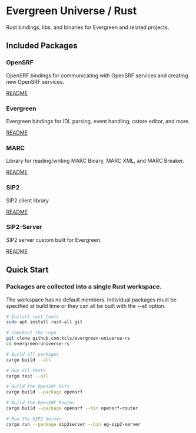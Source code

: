 # Evergreen Universe / Rust

Rust bindings, libs, and binaries for Evergreen and related projects.

## Included Packages

### OpenSRF

OpenSRF bindings for communicating with OpenSRF services and creating
new OpenSRF services.

[README](./opensrf/README.md)

### Evergreen

Evergreen bindings for IDL parsing, event handling, cstore editor, and more.

[README](./evergreen/README.md)

### MARC

Library for reading/writing MARC Binary, MARC XML, and MARC Breaker.

[README](./marc/README.md)

### SIP2

SIP2 client library

[README](./sip2/README.md)

### SIP2-Server

SIP2 server custom built for Evergreen.

[README](./sip2-server/README.md)

## Quick Start

### Packages are collected into a single Rust workspace.

The workspace has no default members.  Individual packages must be 
specified at build time or they can all be built with the --all option.

```sh
# Install rust tools 
sudo apt install rust-all git

# Checkout the repo
git clone github.com:kcls/evergreen-universe-rs
cd evergreen-universe-rs

# Build all packages
cargo build --all

# Run all tests
cargo test --all

# Build the OpenSRF bits
cargo build --package opensrf

# Build the OpenSRF Router
cargo build --package opensrf --bin opensrf-router

# Run the SIP2 Server
cargo run --package sip2server --bin eg-sip2-server
```


